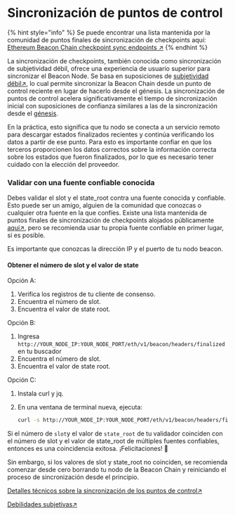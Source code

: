 # Sincronización de puntos de control



{% hint style="info" %}
Se puede encontrar una lista mantenida por la comunidad de puntos finales de sincronización de checkpoints aquí: [Ethereum Beacon Chain checkpoint sync endpoints ↗](https://eth-clients.github.io/checkpoint-sync-endpoints/)&#x20;
{% endhint %}

La sincronización de checkpoints, también conocida como sincronización de subjetividad débil, ofrece una experiencia de usuario superior para sincronizar el Beacon Node. Se basa en suposiciones de  [subjetividad débil↗](https://ethereum.org/en/developers/docs/consensus-mechanisms/pos/weak-subjectivity), lo cual permite sincronizar la Beacon Chain desde un punto de control  reciente en lugar de hacerlo desde el génesis. La sincronización de puntos de control acelera significativamente el tiempo de sincronización inicial con suposiciones de confianza similares a las de la sincronización desde el [génesis](../staking-glossary.md#genesis-block).

En la práctica, esto significa que tu nodo se conecta a un servicio remoto para descargar estados finalizados recientes y continúa verificando los datos a partir de ese punto. Para esto es importante confiar en que los terceros proporcionen los datos correctos sobre la información correcta sobre los estados que fueron finalizados, por lo que es necesario tener cuidado con la elección del proveedor.

### Validar con una fuente confiable conocida&#x20;

Debes validar el slot y el state\_root contra una fuente conocida y confiable. Esto puede ser un amigo, alguien de la comunidad que conozcas o cualquier otra fuente en la que confíes. Existe una lista mantenida de puntos finales de sincronización de checkpoints alojados públicamente  [aquí↗](https://eth-clients.github.io/checkpoint-sync-endpoints/),  pero se recomienda usar tu propia fuente confiable en primer lugar, si es posible.&#x20;

Es importante que conozcas la dirección IP y el puerto de tu nodo beacon.



#### Obtener el número de slot y el valor de state&#x20;

Opción A:

1. Verifica los registros de tu cliente de consenso.
2. Encuentra el número de slot.
3. &#x20;Encuentra el valor de state root.

Opción B:

1. Ingresa `http://YOUR_NODE_IP:YOUR_NODE_PORT/eth/v1/beacon/headers/finalized` en tu buscador
2. Encuentra el número de slot.
3. &#x20;Encuentra el valor de state root.

Opción C:

1. Instala curl y jq.
2.  En una ventana de terminal nueva, ejecuta:

    ```bash
    curl -s http://YOUR_NODE_IP:YOUR_NODE_PORT/eth/v1/beacon/headers/finalized | jq .'data.header.message'
    ```

Si el número de `slot`y el valor de `state_root` de tu validador coinciden con el número de slot y el valor de state\_root de múltiples fuentes confiables, entonces es una coincidencia exitosa. ¡Felicitaciones! 🎉

Sin embargo, si los valores de slot y state\_root no coinciden, se recomienda comenzar desde cero borrando tu nodo de la Beacon Chain y reiniciando el proceso de sincronización desde el principio.&#x20;

[Detalles técnicos sobre la sincronización de los puntos de control↗](https://notes.ethereum.org/@djrtwo/ws-sync-in-practice)

[Debilidades subjetivas↗](https://ethereum.org/en/developers/docs/consensus-mechanisms/pos/weak-subjectivity)
